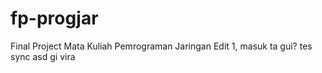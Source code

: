 # fp-progjar
Final Project Mata Kuliah Pemrograman Jaringan
Edit 1, masuk ta gui?
tes
sync
asd
gi vira
